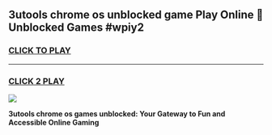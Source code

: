
## 3utools chrome os unblocked game Play Online 👋 Unblocked Games #wpiy2
<h3>
<a href="https://premium.freeplayer.one?title=3utools_chrome_os&ref=21F">CLICK TO PLAY</a></h3>
<hr>

<h3>
<a href="https://premium.freeplayer.one?title=3utools_chrome_os&ref=21F">CLICK 2 PLAY</a>
  
</h3>

<a href="https://premium.freeplayer.one?title=3utools_chrome_os&ref=21F/"><img src="https://clearcache.store/games.png"></a>


**3utools chrome os games unblocked: Your Gateway to Fun and Accessible Online Gaming**
